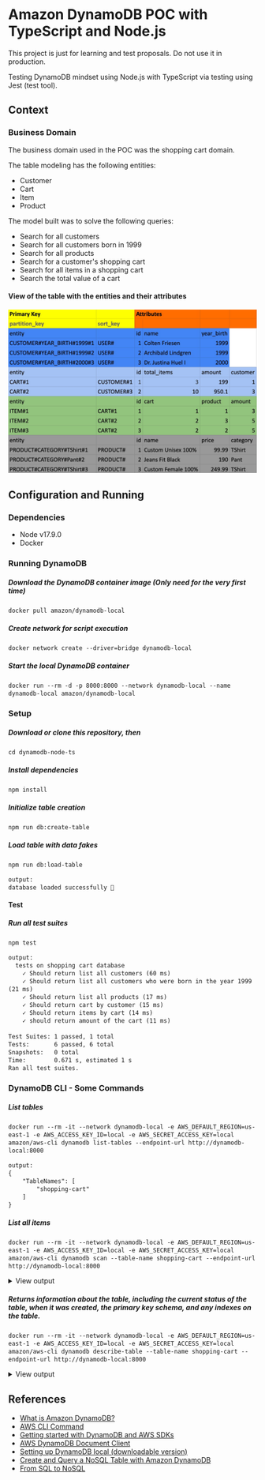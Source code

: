 # Amazon DynamoDB POC with TypeScript and Node.js

This project is just for learning and test proposals. Do not use it in production.

Testing DynamoDB mindset using Node.js with TypeScript via testing using Jest (test tool).

## Context

### Business Domain

The business domain used in the POC was the shopping cart domain.

The table modeling has the following entities: 
- Customer
- Cart
- Item
- Product

The model built was to solve the following queries: 
- Search for all customers 
- Search for all customers born in 1999
- Search for all products 
- Search for a customer's shopping cart
- Search for all items in a shopping cart 
- Search the total value of a cart

#### View of the table with the entities and their attributes
!["Shopping cart table domain"](documentation/table.png)

## Configuration and Running

### Dependencies

- Node v17.9.0
- Docker

### Running DynamoDB
##### Download the DynamoDB container image (Only need for the very first time)
```
docker pull amazon/dynamodb-local
```
##### Create network for script execution
```
docker network create --driver=bridge dynamodb-local
```
##### Start the local DynamoDB container
```
docker run --rm -d -p 8000:8000 --network dynamodb-local --name dynamodb-local amazon/dynamodb-local
```

### Setup
##### Download or clone this repository, then
```
cd dynamodb-node-ts
```
##### Install dependencies
```
npm install
```
 
##### Initialize table creation
```
npm run db:create-table
```

##### Load table with data fakes
```
npm run db:load-table
```
```
output:
database loaded successfully 🚀
```

#### Test
##### Run all test suites
```
npm test
```
```
output:
  tests on shopping cart database
    ✓ Should return list all customers (60 ms)
    ✓ Should return list all customers who were born in the year 1999 (21 ms)
    ✓ Should return list all products (17 ms)
    ✓ Should return cart by customer (15 ms)
    ✓ Should return items by cart (14 ms)
    ✓ should return amount of the cart (11 ms)

Test Suites: 1 passed, 1 total
Tests:       6 passed, 6 total
Snapshots:   0 total
Time:        0.671 s, estimated 1 s
Ran all test suites.
```

### DynamoDB CLI - Some Commands

##### List tables
```
docker run --rm -it --network dynamodb-local -e AWS_DEFAULT_REGION=us-east-1 -e AWS_ACCESS_KEY_ID=local -e AWS_SECRET_ACCESS_KEY=local amazon/aws-cli dynamodb list-tables --endpoint-url http://dynamodb-local:8000
```
```
output:
{
    "TableNames": [
        "shopping-cart"
    ]
}
```
##### List all items
```
docker run --rm -it --network dynamodb-local -e AWS_DEFAULT_REGION=us-east-1 -e AWS_ACCESS_KEY_ID=local -e AWS_SECRET_ACCESS_KEY=local amazon/aws-cli dynamodb scan --table-name shopping-cart --endpoint-url http://dynamodb-local:8000
```
<details >
<summary style="font-size:14px">View output</summary>
{
    "Items": [
        {
            "name": {
                "S": "Archibald Lindgren"
            },
            "id": {
                "N": "2"
            },
            "partition_key": {
                "S": "CUSTOMER#YEAR_BIRTH#1999#2"
            },
            "sort_key": {
                "S": "USER#"
            },
            "year_birth": {
                "N": "1999"
            }
        },
        {
            "product": {
                "N": "1"
            },
            "amount": {
                "N": "3"
            },
            "id": {
                "N": "1"
            },
            "partition_key": {
                "S": "ITEM#1"
            },
            "sort_key": {
                "S": "CART#1"
            },
            "cart": {
                "N": "1"
            }
        },
        {
            "name": {
                "S": "Jeans Fit Black"
            },
            "id": {
                "N": "2"
            },
            "partition_key": {
                "S": "PRODUCT#CATEGORY#Pant#2"
            },
            "sort_key": {
                "S": "PRODUCT#"
            },
            "category": {
                "S": "Pant"
            },
            "price": {
                "N": "190"
            }
        },
        {
            "amount": {
                "N": "950.1"
            },
            "id": {
                "N": "2"
            },
            "partition_key": {
                "S": "CART#2"
            },
            "sort_key": {
                "S": "CUSTOMER#3"
            },
            "total_items": {
                "N": "10"
            },
            "customer": {
                "N": "3"
            }
        },
        {
            "product": {
                "N": "3"
            },
            "amount": {
                "N": "5"
            },
            "id": {
                "N": "2"
            },
            "partition_key": {
                "S": "ITEM#2"
            },
            "sort_key": {
                "S": "CART#2"
            },
            "cart": {
                "N": "2"
            }
        },
        {
            "name": {
                "S": "Dr. Justina Huel I"
            },
            "id": {
                "N": "3"
            },
            "partition_key": {
                "S": "CUSTOMER#YEAR_BIRTH#2000#3"
            },
            "sort_key": {
                "S": "USER#"
            },
            "year_birth": {
                "N": "2000"
            }
        },
        {
            "amount": {
                "N": "199"
            },
            "id": {
                "N": "1"
            },
            "partition_key": {
                "S": "CART#1"
            },
            "sort_key": {
                "S": "CUSTOMER#1"
            },
            "total_items": {
                "N": "5"
            },
            "customer": {
                "N": "1"
            }
        },
        {
            "name": {
                "S": "Custom Unisex 100%"
            },
            "id": {
                "N": "1"
            },
            "partition_key": {
                "S": "PRODUCT#CATEGORY#TShirt#1"
            },
            "sort_key": {
                "S": "PRODUCT#"
            },
            "category": {
                "S": "TShirt"
            },
            "price": {
                "N": "99.99"
            }
        },
        {
            "name": {
                "S": "Custom Female 100%"
            },
            "id": {
                "N": "3"
            },
            "partition_key": {
                "S": "PRODUCT#CATEGORY#TShirt#3"
            },
            "sort_key": {
                "S": "PRODUCT#"
            },
            "category": {
                "S": "TShirt"
            },
            "price": {
                "N": "249.99"
            }
        },
        {
            "product": {
                "N": "2"
            },
            "amount": {
                "N": "5"
            },
            "id": {
                "N": "3"
            },
            "partition_key": {
                "S": "ITEM#3"
            },
            "sort_key": {
                "S": "CART#2"
            },
            "cart": {
                "N": "2"
            }
        },
        {
            "name": {
                "S": "Colten Friesen"
            },
            "id": {
                "N": "1"
            },
            "partition_key": {
                "S": "CUSTOMER#YEAR_BIRTH#1999#1"
            },
            "sort_key": {
                "S": "USER#"
            },
            "year_birth": {
                "N": "1999"
            }
        }
    ],
    "Count": 11,
    "ScannedCount": 11,
    "ConsumedCapacity": null
}

</details>

##### Returns information about the table, including the current status of the table, when it was created, the primary key schema, and any indexes on the table.
```
docker run --rm -it --network dynamodb-local -e AWS_DEFAULT_REGION=us-east-1 -e AWS_ACCESS_KEY_ID=local -e AWS_SECRET_ACCESS_KEY=local amazon/aws-cli dynamodb describe-table --table-name shopping-cart --endpoint-url http://dynamodb-local:8000
```
<details >
<summary style="font-size:14px">View output</summary>

{
    "Table": {
        "AttributeDefinitions": [
            {
                "AttributeName": "partition_key",
                "AttributeType": "S"
            },
            {
                "AttributeName": "sort_key",
                "AttributeType": "S"
            }
        ],
        "TableName": "shopping-cart",
        "KeySchema": [
            {
                "AttributeName": "partition_key",
                "KeyType": "HASH"
            },
            {
                "AttributeName": "sort_key",
                "KeyType": "RANGE"
            }
        ],
        "TableStatus": "ACTIVE",
        "CreationDateTime": "2022-09-26T10:05:44.119000-03:00",
        "ProvisionedThroughput": {
            "LastIncreaseDateTime": "1969-12-31T21:00:00-03:00",
            "LastDecreaseDateTime": "1969-12-31T21:00:00-03:00",
            "NumberOfDecreasesToday": 0,
            "ReadCapacityUnits": 5,
            "WriteCapacityUnits": 5
        },
        "TableSizeBytes": 895,
        "ItemCount": 11,
        "TableArn": "arn:aws:dynamodb:ddblocal:000000000000:table/shopping-cart",
        "GlobalSecondaryIndexes": [
            {
                "IndexName": "sort_key",
                "KeySchema": [
                    {
                        "AttributeName": "sort_key",
                        "KeyType": "HASH"
                    },
                    {
                        "AttributeName": "partition_key",
                        "KeyType": "RANGE"
                    }
                ],
                "Projection": {
                    "ProjectionType": "ALL"
                },
                "IndexStatus": "ACTIVE",
                "ProvisionedThroughput": {
                    "ReadCapacityUnits": 10,
                    "WriteCapacityUnits": 5
                },
                "IndexSizeBytes": 895,
                "ItemCount": 11,
                "IndexArn": "arn:aws:dynamodb:ddblocal:000000000000:table/shopping-cart/index/sort_key"
            }
        ]
    }
}

</details>

## References
 - <a href="https://docs.aws.amazon.com/amazondynamodb/latest/developerguide/Introduction.html">What is Amazon DynamoDB?</a>
 - <a href="https://aws.amazon.com/pt/cli/">AWS CLI Command</a>
 - <a href="https://docs.aws.amazon.com/amazondynamodb/latest/developerguide/GettingStarted.html">Getting started with DynamoDB and AWS SDKs</a>
 - <a href="https://docs.aws.amazon.com/AWSJavaScriptSDK/latest/AWS/DynamoDB/DocumentClient.html">AWS DynamoDB Document Client</a>
 - <a href="https://docs.aws.amazon.com/amazondynamodb/latest/developerguide/DynamoDBLocal.html">Setting up DynamoDB local (downloadable version)</a>
 - <a href="https://aws.amazon.com/getting-started/hands-on/create-nosql-table/?nc1=h_ls">Create and Query a NoSQL Table with Amazon DynamoDB</a>
 - <a href="https://docs.aws.amazon.com/amazondynamodb/latest/developerguide/SQLtoNoSQL.html">From SQL to NoSQL</a>




